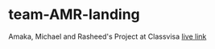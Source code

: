 # team-AMR-landing
Amaka, Michael and Rasheed's Project at Classvisa
[live link](http://izunnaya.github.io/team-AMR-landing/)
